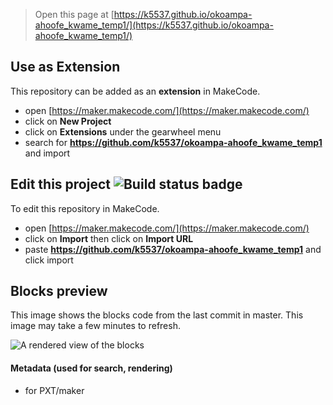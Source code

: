 
> Open this page at [https://k5537.github.io/okoampa-ahoofe_kwame_temp1/](https://k5537.github.io/okoampa-ahoofe_kwame_temp1/)

## Use as Extension

This repository can be added as an **extension** in MakeCode.

* open [https://maker.makecode.com/](https://maker.makecode.com/)
* click on **New Project**
* click on **Extensions** under the gearwheel menu
* search for **https://github.com/k5537/okoampa-ahoofe_kwame_temp1** and import

## Edit this project ![Build status badge](https://github.com/k5537/okoampa-ahoofe_kwame_temp1/workflows/MakeCode/badge.svg)

To edit this repository in MakeCode.

* open [https://maker.makecode.com/](https://maker.makecode.com/)
* click on **Import** then click on **Import URL**
* paste **https://github.com/k5537/okoampa-ahoofe_kwame_temp1** and click import

## Blocks preview

This image shows the blocks code from the last commit in master.
This image may take a few minutes to refresh.

![A rendered view of the blocks](https://github.com/k5537/okoampa-ahoofe_kwame_temp1/raw/master/.github/makecode/blocks.png)

#### Metadata (used for search, rendering)

* for PXT/maker
<script src="https://makecode.com/gh-pages-embed.js"></script><script>makeCodeRender("{{ site.makecode.home_url }}", "{{ site.github.owner_name }}/{{ site.github.repository_name }}");</script>
